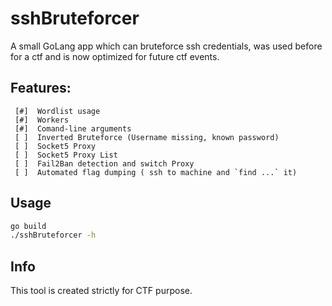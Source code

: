 # sshBruteforcer
A small GoLang app which can bruteforce ssh credentials, was used before for a ctf and is now optimized for future ctf events.

## Features:

```
 [#]  Wordlist usage
 [#]  Workers
 [#]  Comand-line arguments
 [ ]  Inverted Bruteforce (Username missing, known password)
 [ ]  Socket5 Proxy
 [ ]  Socket5 Proxy List
 [ ]  Fail2Ban detection and switch Proxy
 [ ]  Automated flag dumping ( ssh to machine and `find ...` it)
```

## Usage

```bash
go build
./sshBruteforcer -h
```


## Info
This tool is created strictly for CTF purpose.